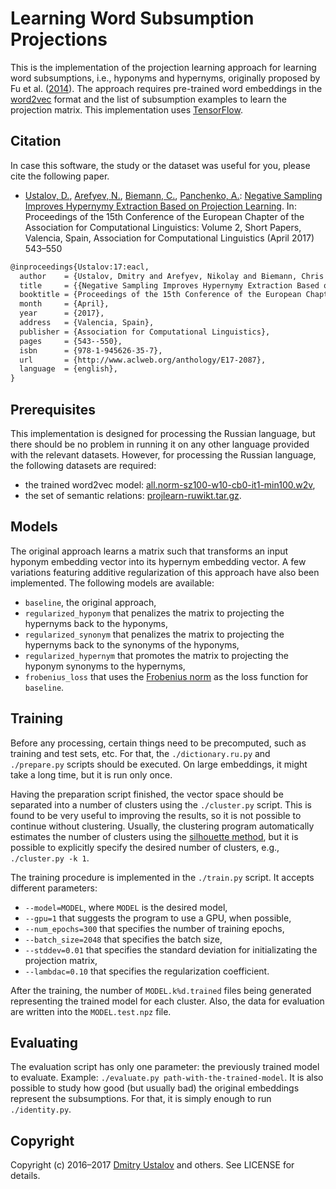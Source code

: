 # Learning Word Subsumption Projections

This is the implementation of the projection learning approach for learning word subsumptions, i.e., hyponyms and hypernyms, originally proposed by Fu et al. ([2014](http://dx.doi.org/10.3115/v1/P14-1113)). The approach requires pre-trained word embeddings in the [word2vec](https://code.google.com/archive/p/word2vec/) format and the list of subsumption examples to learn the projection matrix. This implementation uses [TensorFlow](https://www.tensorflow.org/).

## Citation

In case this software, the study or the dataset was useful for you, please cite the following paper.

* [Ustalov, D.](https://github.com/dustalov), [Arefyev, N.](https://github.com/nvanva), [Biemann, C.](https://www.inf.uni-hamburg.de/en/inst/ab/lt/people/chris-biemann.html), [Panchenko, A.](https://www.inf.uni-hamburg.de/en/inst/ab/lt/people/alexander-panchenko.html): [Negative Sampling Improves Hypernymy Extraction Based on Projection Learning](http://www.aclweb.org/anthology/E17-2087). In: Proceedings of the 15th Conference of the European Chapter of the Association for Computational Linguistics: Volume 2, Short Papers, Valencia, Spain, Association for Computational Linguistics (April 2017) 543–550

```latex
@inproceedings{Ustalov:17:eacl,
  author    = {Ustalov, Dmitry and Arefyev, Nikolay and Biemann, Chris and Panchenko, Alexander},
  title     = {{Negative Sampling Improves Hypernymy Extraction Based on Projection Learning}},
  booktitle = {Proceedings of the 15th Conference of the European Chapter of the Association for Computational Linguistics: Volume 2, Short Papers},
  month     = {April},
  year      = {2017},
  address   = {Valencia, Spain},
  publisher = {Association for Computational Linguistics},
  pages     = {543--550},
  isbn      = {978-1-945626-35-7},
  url       = {http://www.aclweb.org/anthology/E17-2087},
  language  = {english},
}
```

## Prerequisites

This implementation is designed for processing the Russian language, but there should be no problem in running it on any other language provided with the relevant datasets. However, for processing the Russian language, the following datasets are required:

* the trained word2vec model: [all.norm-sz100-w10-cb0-it1-min100.w2v],
* the set of semantic relations: [projlearn-ruwikt.tar.gz].

[projlearn-ruwikt.tar.gz]: http://ustalov.imm.uran.ru/pub/projlearn-ruwikt.tar.gz
[all.norm-sz100-w10-cb0-it1-min100.w2v]: https://s3-eu-west-1.amazonaws.com/dsl-research/wiki/w2v_export/all.norm-sz100-w10-cb0-it1-min100.w2v

## Models

The original approach learns a matrix such that transforms an input hyponym embedding vector into its hypernym embedding vector. A few variations featuring additive regularization of this approach have also been implemented. The following models are available:

* `baseline`, the original approach,
* `regularized_hyponym` that penalizes the matrix to projecting the hypernyms back to the hyponyms,
* `regularized_synonym` that penalizes the matrix to projecting the hypernyms back to the synonyms of the hyponyms,
* `regularized_hypernym` that promotes the matrix to projecting the hyponym synonyms to the hypernyms,
* `frobenius_loss` that uses the [Frobenius norm](https://en.wikipedia.org/wiki/Matrix_norm#Frobenius_norm) as the loss function for `baseline`.

## Training

Before any processing, certain things need to be precomputed, such as training and test sets, etc. For that, the `./dictionary.ru.py` and `./prepare.py` scripts should be executed. On large embeddings, it might take a long time, but it is run only once.

Having the preparation script finished, the vector space should be separated into a number of clusters using the `./cluster.py` script. This is found to be very useful to improving the results, so it is not possible to continue without clustering. Usually, the clustering program automatically estimates the number of clusters using the [silhouette method](https://en.wikipedia.org/wiki/Silhouette_(clustering)), but it is possible to explicitly specify the desired number of clusters, e.g., `./cluster.py -k 1`.

The training procedure is implemented in the `./train.py` script. It accepts different parameters:

* `--model=MODEL`, where `MODEL` is the desired model,
* `--gpu=1` that suggests the program to use a GPU, when possible,
* `--num_epochs=300` that specifies the number of training epochs,
* `--batch_size=2048` that specifies the batch size,
* `--stddev=0.01` that specifies the standard deviation for initializating the projection matrix,
* `--lambdac=0.10` that specifies the regularization coefficient.

After the training, the number of `MODEL.k%d.trained` files being generated representing the trained model for each cluster. Also, the data for evaluation are written into the `MODEL.test.npz` file.

## Evaluating

The evaluation script has only one parameter: the previously trained model to evaluate. Example: `./evaluate.py path-with-the-trained-model`. It is also possible to study how good (but usually bad) the original embeddings represent the subsumptions. For that, it is simply enough to run `./identity.py`.

## Copyright

Copyright (c) 2016&ndash;2017 [Dmitry Ustalov](https://ustalov.name/en/) and others. See LICENSE for details.
